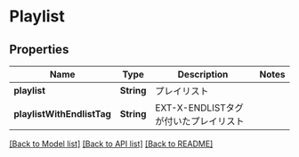 # Playlist

## Properties
Name | Type | Description | Notes
------------ | ------------- | ------------- | -------------
**playlist** | **String** | プレイリスト | 
**playlistWithEndlistTag** | **String** | EXT-X-ENDLISTタグが付いたプレイリスト | 

[[Back to Model list]](../README.md#documentation-for-models) [[Back to API list]](../README.md#documentation-for-api-endpoints) [[Back to README]](../README.md)


